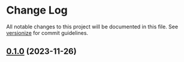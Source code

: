 # Change Log

All notable changes to this project will be documented in this file. See [versionize](https://github.com/versionize/versionize) for commit guidelines.

<a name="0.1.0"></a>
## [0.1.0](https://www.github.com/FolkerD0C/2048-dotnet/releases/tag/v0.1.0) (2023-11-26)

